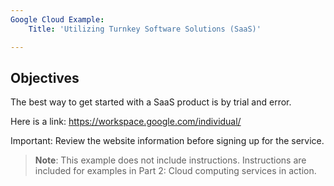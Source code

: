```yaml
---
Google Cloud Example:
    Title: 'Utilizing Turnkey Software Solutions (SaaS)'

---
```



## Objectives

The best way to get started with a SaaS product is by trial and error.

Here is a link:
https://workspace.google.com/individual/

Important: Review the website information before signing up for the service.

>**Note**: This example does not include instructions. Instructions are included for examples in Part 2: Cloud computing services in action.


